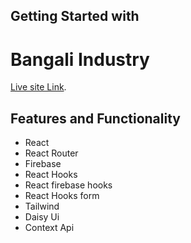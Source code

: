 ## Getting Started with 
# Bangali Industry

[Live site Link](https://bangali-industry-bdeca.web.app/).

##  Features and Functionality
- React 
- React Router
- Firebase
- React Hooks
- React firebase hooks
- React Hooks form
- Tailwind
- Daisy Ui
- Context Api

